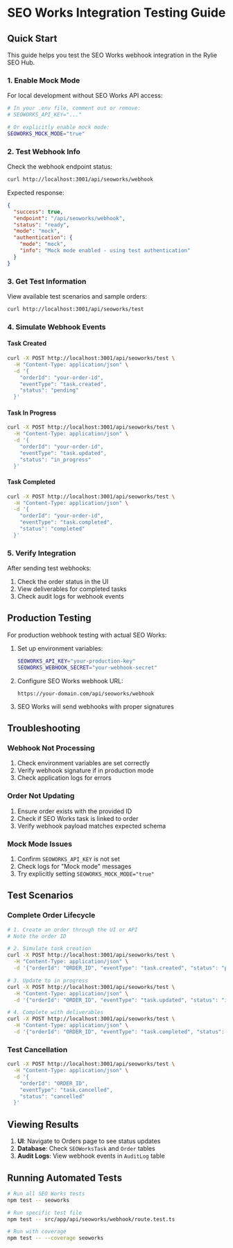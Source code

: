 # SEO Works Integration Testing Guide

## Quick Start

This guide helps you test the SEO Works webhook integration in the Rylie SEO Hub.

### 1. Enable Mock Mode

For local development without SEO Works API access:

```bash
# In your .env file, comment out or remove:
# SEOWORKS_API_KEY="..."

# Or explicitly enable mock mode:
SEOWORKS_MOCK_MODE="true"
```

### 2. Test Webhook Info

Check the webhook endpoint status:

```bash
curl http://localhost:3001/api/seoworks/webhook
```

Expected response:
```json
{
  "success": true,
  "endpoint": "/api/seoworks/webhook",
  "status": "ready",
  "mode": "mock",
  "authentication": {
    "mode": "mock",
    "info": "Mock mode enabled - using test authentication"
  }
}
```

### 3. Get Test Information

View available test scenarios and sample orders:

```bash
curl http://localhost:3001/api/seoworks/test
```

### 4. Simulate Webhook Events

#### Task Created
```bash
curl -X POST http://localhost:3001/api/seoworks/test \
  -H "Content-Type: application/json" \
  -d '{
    "orderId": "your-order-id",
    "eventType": "task.created",
    "status": "pending"
  }'
```

#### Task In Progress
```bash
curl -X POST http://localhost:3001/api/seoworks/test \
  -H "Content-Type: application/json" \
  -d '{
    "orderId": "your-order-id",
    "eventType": "task.updated",
    "status": "in_progress"
  }'
```

#### Task Completed
```bash
curl -X POST http://localhost:3001/api/seoworks/test \
  -H "Content-Type: application/json" \
  -d '{
    "orderId": "your-order-id",
    "eventType": "task.completed",
    "status": "completed"
  }'
```

### 5. Verify Integration

After sending test webhooks:

1. Check the order status in the UI
2. View deliverables for completed tasks
3. Check audit logs for webhook events

## Production Testing

For production webhook testing with actual SEO Works:

1. Set up environment variables:
   ```bash
   SEOWORKS_API_KEY="your-production-key"
   SEOWORKS_WEBHOOK_SECRET="your-webhook-secret"
   ```

2. Configure SEO Works webhook URL:
   ```
   https://your-domain.com/api/seoworks/webhook
   ```

3. SEO Works will send webhooks with proper signatures

## Troubleshooting

### Webhook Not Processing

1. Check environment variables are set correctly
2. Verify webhook signature if in production mode
3. Check application logs for errors

### Order Not Updating

1. Ensure order exists with the provided ID
2. Check if SEO Works task is linked to order
3. Verify webhook payload matches expected schema

### Mock Mode Issues

1. Confirm `SEOWORKS_API_KEY` is not set
2. Check logs for "Mock mode" messages
3. Try explicitly setting `SEOWORKS_MOCK_MODE="true"`

## Test Scenarios

### Complete Order Lifecycle

```bash
# 1. Create an order through the UI or API
# Note the order ID

# 2. Simulate task creation
curl -X POST http://localhost:3001/api/seoworks/test \
  -H "Content-Type: application/json" \
  -d '{"orderId": "ORDER_ID", "eventType": "task.created", "status": "pending"}'

# 3. Update to in progress
curl -X POST http://localhost:3001/api/seoworks/test \
  -H "Content-Type: application/json" \
  -d '{"orderId": "ORDER_ID", "eventType": "task.updated", "status": "in_progress"}'

# 4. Complete with deliverables
curl -X POST http://localhost:3001/api/seoworks/test \
  -H "Content-Type: application/json" \
  -d '{"orderId": "ORDER_ID", "eventType": "task.completed", "status": "completed"}'
```

### Test Cancellation

```bash
curl -X POST http://localhost:3001/api/seoworks/test \
  -H "Content-Type: application/json" \
  -d '{
    "orderId": "ORDER_ID",
    "eventType": "task.cancelled",
    "status": "cancelled"
  }'
```

## Viewing Results

1. **UI**: Navigate to Orders page to see status updates
2. **Database**: Check `SEOWorksTask` and `Order` tables
3. **Audit Logs**: View webhook events in `AuditLog` table

## Running Automated Tests

```bash
# Run all SEO Works tests
npm test -- seoworks

# Run specific test file
npm test -- src/app/api/seoworks/webhook/route.test.ts

# Run with coverage
npm test -- --coverage seoworks
```